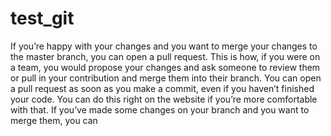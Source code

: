 # test_git
If you’re happy with your changes and you want to merge your changes to the master branch, you can open a pull request. This is how, if you were on a team, you would propose your changes and ask someone to review them or pull in your contribution and merge them into their branch.
You can open a pull request as soon as you make a commit, even if you haven’t finished your code. You can do this right on the website if you’re more comfortable with that. If you’ve made some changes on your branch and you want to merge them, you can
